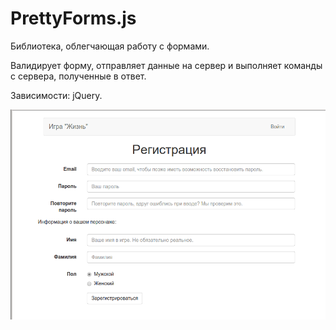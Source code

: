 PrettyForms.js
===========

Библиотека, облегчающая работу с формами.

Валидирует форму, отправляет данные на сервер
и выполняет команды с сервера, полученные в ответ.

Зависимости: jQuery.


![Скринкаст работы библиотеки](demo.gif)